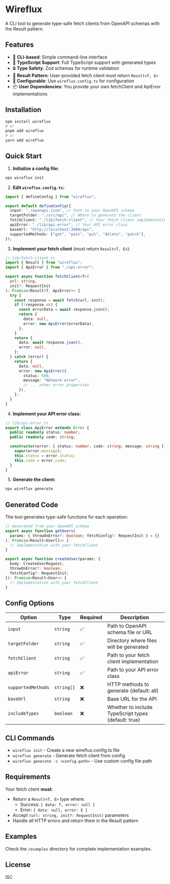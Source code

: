 # Wireflux

A CLI tool to generate type-safe fetch clients from OpenAPI schemas with the Result pattern.

## Features

- 🚀 **CLI-based**: Simple command-line interface
- 📝 **TypeScript Support**: Full TypeScript support with generated types
- 🔒 **Type Safety**: Zod schemas for runtime validation
- 🎯 **Result Pattern**: User-provided fetch client must return `Result<T, E>`
- 🔧 **Configurable**: Use `wireflux.config.ts` for configuration
- 📦 **User Dependencies**: You provide your own fetchClient and ApiError implementations

## Installation

```bash
npm install wireflux
# or
pnpm add wireflux
# or
yarn add wireflux
```

## Quick Start

1. **Initialize a config file:**

```bash
npx wireflux init
```

2. **Edit `wireflux.config.ts`:**

```typescript
import { defineConfig } from "wireflux";

export default defineConfig({
  input: "./openapi.json", // Path to your OpenAPI schema
  targetFolder: "./src/api", // Where to generate the client
  fetchClient: "./lib/fetch-client", // Your fetch client implementation
  apiError: "./lib/api-error", // Your API error class
  baseUrl: "http://localhost:3000/api",
  supportedMethods: ["get", "post", "put", "delete", "patch"],
});
```

3. **Implement your fetch client** (must return `Result<T, E>`):

```typescript
// lib/fetch-client.ts
import { Result } from "wireflux";
import { ApiError } from "./api-error";

export async function fetchClient<T>(
  url: string,
  init?: RequestInit
): Promise<Result<T, ApiError>> {
  try {
    const response = await fetch(url, init);
    if (!response.ok) {
      const errorData = await response.json();
      return {
        data: null,
        error: new ApiError(errorData),
      };
    }
    return {
      data: await response.json(),
      error: null,
    };
  } catch (error) {
    return {
      data: null,
      error: new ApiError({
        status: 500,
        message: "Network error",
        // ... other error properties
      }),
    };
  }
}
```

4. **Implement your API error class:**

```typescript
// lib/api-error.ts
export class ApiError extends Error {
  public readonly status: number;
  public readonly code: string;

  constructor(error: { status: number; code: string; message: string }) {
    super(error.message);
    this.status = error.status;
    this.code = error.code;
  }
}
```

5. **Generate the client:**

```bash
npx wireflux generate
```

## Generated Code

The tool generates type-safe functions for each operation:

```typescript
// Generated from your OpenAPI schema
export async function getUsers(
  params: { throwOnError?: boolean; fetchConfig?: RequestInit } = {}
): Promise<Result<User[]>> {
  // Implementation with your fetchClient
}

export async function createUser(params: {
  body: CreateUserRequest;
  throwOnError?: boolean;
  fetchConfig?: RequestInit;
}): Promise<Result<User>> {
  // Implementation with your fetchClient
}
```

## Config Options

| Option             | Type       | Required | Description                                         |
| ------------------ | ---------- | -------- | --------------------------------------------------- |
| `input`            | `string`   | ✅       | Path to OpenAPI schema file or URL                  |
| `targetFolder`     | `string`   | ✅       | Directory where files will be generated             |
| `fetchClient`      | `string`   | ✅       | Path to your fetch client implementation            |
| `apiError`         | `string`   | ✅       | Path to your API error class                        |
| `supportedMethods` | `string[]` | ❌       | HTTP methods to generate (default: all)             |
| `baseUrl`          | `string`   | ❌       | Base URL for the API                                |
| `includeTypes`     | `boolean`  | ❌       | Whether to include TypeScript types (default: true) |

## CLI Commands

- `wireflux init` - Create a new wireflux.config.ts file
- `wireflux generate` - Generate fetch client from config
- `wireflux generate -c <config-path>` - Use custom config file path

## Requirements

Your fetch client **must**:

- Return a `Result<T, E>` type where:
  - Success: `{ data: T, error: null }`
  - Error: `{ data: null, error: E }`
- Accept `(url: string, init?: RequestInit)` parameters
- Handle all HTTP errors and return them in the Result pattern

## Examples

Check the `/examples` directory for complete implementation examples.

## License

ISC
